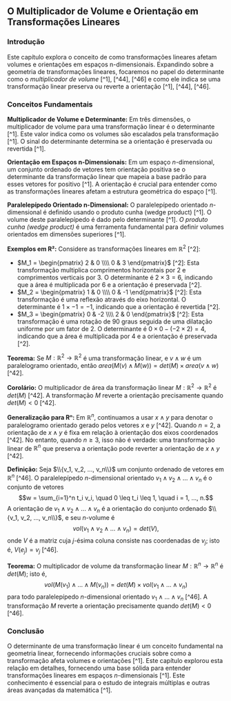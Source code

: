## O Multiplicador de Volume e Orientação em Transformações Lineares

### Introdução
Este capítulo explora o conceito de como transformações lineares afetam volumes e orientações em espaços n-dimensionais. Expandindo sobre a geometria de transformações lineares, focaremos no papel do determinante como o *multiplicador de volume* [^1], [^44], [^46] e como ele indica se uma transformação linear preserva ou reverte a orientação [^1], [^44], [^46].

### Conceitos Fundamentais

**Multiplicador de Volume e Determinante:** Em três dimensões, o multiplicador de volume para uma transformação linear é o determinante [^1]. Este valor indica como os volumes são escalados pela transformação [^1]. O sinal do determinante determina se a orientação é preservada ou revertida [^1].

**Orientação em Espaços n-Dimensionais:** Em um espaço *n*-dimensional, um conjunto ordenado de vetores tem orientação positiva se o determinante da transformação linear que mapeia a base padrão para esses vetores for positivo [^1]. A orientação é crucial para entender como as transformações lineares afetam a estrutura geométrica do espaço [^1].

**Paralelepípedo Orientado n-Dimensional:** O paralelepípedo orientado *n*-dimensional é definido usando o produto cunha (wedge product) [^1]. O volume deste paralelepípedo é dado pelo determinante [^1].
*O produto cunha (wedge product)* é uma ferramenta fundamental para definir volumes orientados em dimensões superiores [^1].

**Exemplos em R²:** Considere as transformações lineares em $\mathbb{R}^2$ [^2]:
*   $M_1 = \begin{pmatrix} 2 & 0 \\\\ 0 & 3 \end{pmatrix}$ [^2]: Esta transformação multiplica comprimentos horizontais por 2 e comprimentos verticais por 3. O determinante é $2 \times 3 = 6$, indicando que a área é multiplicada por 6 e a orientação é preservada [^2].
*   $M_2 = \begin{pmatrix} 1 & 0 \\\\ 0 & -1 \end{pmatrix}$ [^2]: Esta transformação é uma reflexão através do eixo horizontal. O determinante é $1 \times -1 = -1$, indicando que a orientação é revertida [^2].
*   $M_3 = \begin{pmatrix} 0 & -2 \\\\ 2 & 0 \end{pmatrix}$ [^2]: Esta transformação é uma rotação de 90 graus seguida de uma dilatação uniforme por um fator de 2. O determinante é $0 \times 0 - (-2 \times 2) = 4$, indicando que a área é multiplicada por 4 e a orientação é preservada [^2].

**Teorema:** Se $M : \mathbb{R}^2 \rightarrow \mathbb{R}^2$ é uma transformação linear, e $v \wedge w$ é um paralelogramo orientado, então $area(M(v) \wedge M(w)) = det(M) \times area(v \wedge w)$ [^42].

**Corolário:** O multiplicador de área da transformação linear $M : \mathbb{R}^2 \rightarrow \mathbb{R}^2$ é $det(M)$ [^42]. A transformação $M$ reverte a orientação precisamente quando $det(M) < 0$ [^42].

**Generalização para Rⁿ:** Em $\mathbb{R}^n$, continuamos a usar $x \wedge y$ para denotar o paralelogramo orientado gerado pelos vetores $x$ e $y$ [^42]. Quando $n = 2$, a orientação de $x \wedge y$ é fixa em relação à orientação dos eixos coordenados [^42]. No entanto, quando $n \geq 3$, isso não é verdade: uma transformação linear de $\mathbb{R}^n$ que preserva a orientação pode reverter a orientação de $x \wedge y$ [^42].

**Definição:** Seja $\\{v_1, v_2, ..., v_n\\}$ um conjunto ordenado de vetores em $\mathbb{R}^n$ [^46]. O paralelepípedo *n*-dimensional orientado $v_1 \wedge v_2 \wedge ... \wedge v_n$ é o conjunto de vetores
$$w = \sum_{i=1}^n t_i v_i, \quad 0 \leq t_i \leq 1, \quad i = 1, ..., n.$$
A orientação de $v_1 \wedge v_2 \wedge ... \wedge v_n$ é a orientação do conjunto ordenado $\\{v_1, v_2, ..., v_n\\}$, e seu *n*-volume é
$$vol(v_1 \wedge v_2 \wedge ... \wedge v_n) = det(V),$$
onde $V$ é a matriz cuja *j*-ésima coluna consiste nas coordenadas de $v_j$; isto é, $V(e_j) = v_j$ [^46].

**Teorema:** O multiplicador de volume da transformação linear $M : \mathbb{R}^n \rightarrow \mathbb{R}^n$ é $det(M)$; isto é,
$$vol(M(v_1) \wedge ... \wedge M(v_n)) = det(M) \times vol(v_1 \wedge ... \wedge v_n)$$
para todo paralelepípedo *n*-dimensional orientado $v_1 \wedge ... \wedge v_n$ [^46]. A transformação $M$ reverte a orientação precisamente quando $det(M) < 0$ [^46].

### Conclusão

O determinante de uma transformação linear é um conceito fundamental na geometria linear, fornecendo informações cruciais sobre como a transformação afeta volumes e orientações [^1]. Este capítulo explorou esta relação em detalhes, fornecendo uma base sólida para entender transformações lineares em espaços *n*-dimensionais [^1]. Este conhecimento é essencial para o estudo de integrais múltiplas e outras áreas avançadas da matemática [^1].
<!-- END -->
